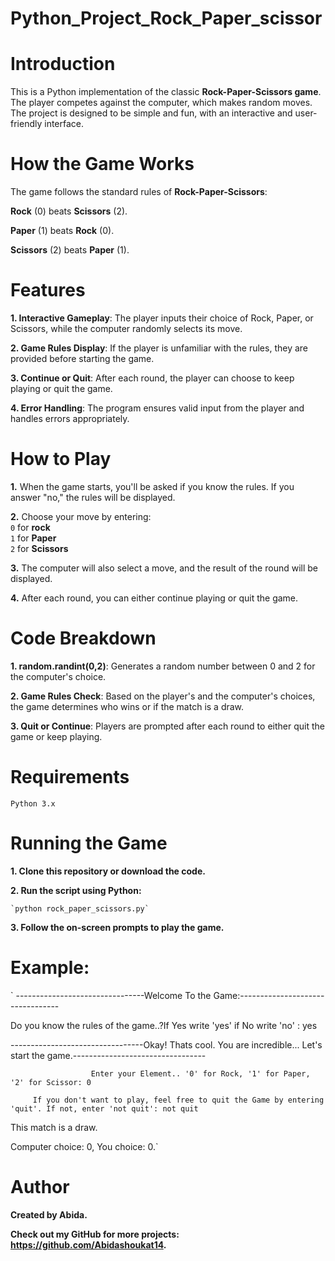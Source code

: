 # Python_Project_Rock_Paper_scissor

# Introduction
This is a Python implementation of the classic **Rock-Paper-Scissors game**. The player competes against the computer, which makes random moves. The project is designed to be simple and fun, with an interactive and user-friendly interface.

# How the Game Works

The game follows the standard rules of **Rock-Paper-Scissors**:

**Rock** (0) beats **Scissors** (2).<br>

**Paper** (1) beats **Rock** (0).<br>

**Scissors** (2) beats **Paper** (1).<br>

# Features

**1. Interactive Gameplay**: The player inputs their choice of Rock, Paper, or Scissors, while the computer randomly selects its move.<br>

**2. Game Rules Display**: If the player is unfamiliar with the rules, they are provided before starting the game.<br>

**3. Continue or Quit**: After each round, the player can choose to keep playing or quit the game.<br>

**4. Error Handling**: The program ensures valid input from the player and handles errors appropriately.<br>

# How to Play

**1.** When the game starts, you'll be asked if you know the rules. If you answer "no," the rules will be displayed.<br>

**2.** Choose your move by entering: <br>
          `0` for **rock**<br>
          `1` for **Paper**<br>
          `2` for **Scissors**<br>
          
**3.** The computer will also select a move, and the result of the round will be displayed.<br>

**4.** After each round, you can either continue playing or quit the game.<br>

# Code Breakdown 

 **1. random.randint(0,2)**: Generates a random number between 0 and 2 for the computer's choice.<br>

**2. Game Rules Check**: Based on the player's and the computer's choices, the game determines who wins or if the match is a draw.<br>

**3. Quit or Continue**: Players are prompted after each round to either quit the game or keep playing.<br>

# Requirements

   `Python 3.x`

# Running the Game

**1. Clone this repository or download the code.**

**2. Run the script using Python:**


    `python rock_paper_scissors.py`

**3. Follow the on-screen prompts to play the game.**

# Example:

`
--------------------------------Welcome To the Game:---------------------------------

Do you know the rules of the game..?If Yes write 'yes' if No write 'no' : yes

---------------------------------Okay! Thats cool. You are incredible... Let's start the game.---------------------------------

                      Enter your Element.. '0' for Rock, '1' for Paper, '2' for Scissor: 0

         If you don't want to play, feel free to quit the Game by entering 'quit'. If not, enter 'not quit': not quit

This match is a draw.<br>

Computer choice: 0, You choice: 0.`

# Author

**Created by Abida.**

**Check out my GitHub for more projects: https://github.com/Abidashoukat14.**
